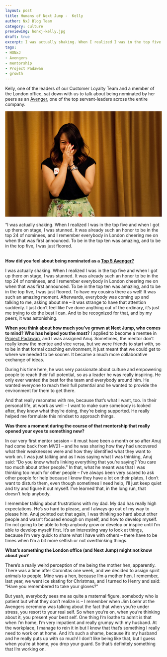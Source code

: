 ```yaml
---
layout: post
title: Humans of Next Jump -  Kelly
author: NxJ Blog Team
category: culture
previewimg: honxj-kelly.jpg
draft: true
excerpt: I was actually shaking. When I realized I was in the top five and when I got up there on stage, I was stunned. It was already such an honor to be in the top 24 of nominees, and I remember everybody in London cheering me on when that was first announced. To be in the top ten was amazing, and to be in the top five, I was just floored.
tags:
- HONxJ
- Avengers
- mentorship
- Project Padawan
- growth
---
```


Kelly, one of the leaders of our Customer Loyalty Team and a member of the London office, sat down with us to talk about being nominated by her peers as an <a href="http://blog.nextjump.com/culture/the-avengers-initiative.html">Avenger</a>, one of the top servant-leaders across the entire company.

![Kelly](/images/honxj-kelly.jpg)

<div class="imgSubtitle">“I was actually shaking.   When I realized I was in the top five and when I got up there on stage, I was stunned.  It was already such an honor to be in the top 24 of nominees, and I remember everybody in London cheering me on when that was first announced.  To be in the top ten was amazing, and to be in the top five, I was just floored.</div>
<br/>

<b>How did you feel about being nominated as a <a href="https://www.youtube.com/watch?v=mQotHUHiSPM" target="blank">Top 5 Avenger?</a></b>

I was actually shaking.   When I realized I was in the top five and when I got up there on stage, I was stunned.  It was already such an honor to be in the top 24 of nominees, and I remember everybody in London cheering me on when that was first announced.  To be in the top ten was amazing, and to be in the top five, I was just floored.  To have my cousins there as well!  It was such an amazing moment.  Afterwards, everybody was coming up and talking to me, asking about me – it was strange to have that attention suddenly.  I just don’t feel like I’ve done anything out of the ordinary, it’s just me trying to do the best I can.  And to be recognized for that, and by my peers, it was astonishing.

<b>When you think about how much you’ve grown at Next Jump, who comes to mind?  Who has helped you the most?</b>
I applied to become a mentee in <a href="http://www.nextjump.com/about/mentorship" target="_blank">Project Padawan</a>, and I was assigned Anuj.  Sometimes, the mentor don’t really know the mentee and vice versa, but we were friends to start with, so to be in that formal coaching environment, it just meant that we could get to where we needed to be sooner.  It became a much more collaborative exchange of ideas.

During his time here, he was very passionate about culture and empowering people to reach their full potential, so as a leader he was really inspiring.  He only ever wanted the best for the team and everybody around him.  He wanted everyone to reach their full potential and he wanted to provide the environment for them to get there.

And that really resonates with me, because that’s what I want, too.  In their personal life, at work as well – I want to make sure somebody is looked after, they know what they’re doing, they’re being supported.  He really helped me formulate this mindset to approach things.

<b>Was there a moment during the course of that mentorship that really opened your eyes to something new?</b>

In our very first mentor session – it must have been a month or so after Anuj had come back from MV21 – and he was sharing how they had uncovered what their weaknesses were and how they identified what they want to work on.  I was just talking and as I was saying what I was thinking, Anuj said: “Do you know what’s linking everything that you’re saying?  You care too much about other people.”  In that, what he meant was that I was thinking too much for other people – I’ve always been very scared to ask other people for help because I know they have a lot on their plates, I don’t want to disturb them, even though sometimes I need help, I’ll just keep quiet and try and figure it out myself.  I’ve learned that, in the long run, that doesn’t help anybody.

I remember talking about frustrations with my dad.  My dad has really high expectations.  He’s so hard to please, and I always go out of my way to please him.  Anuj pointed out that again, I was thinking so hard about other people and wasn’t focused enough on myself, and how to develop myself.  I’m not going to be able to help anybody grow or develop or inspire until I’m able to develop myself first.  It’s an interesting way to look at things, because I’m very quick to share what I have with others – there have to be times when I’m a bit more selfish or not overthinking things.

<b>What’s something the London office (and Next Jump) might not know about you?</b>

There’s a really weird perception of me being the mother hen, apparently.  There was a time after Coronitas one week, and we decided to assign spirit animals to people.  Mine was a hen, because I’m a mother hen.  I remember, last year, we went ice skating for Christmas, and I turned to Henry and said: “Have you remembered to take your gloves?”

But yeah, everybody sees me as quite a maternal figure, somebody who is patient but what they don’t realize is – I remember when Jim Loehr at the Avengers ceremony was talking about the fact that when you’re under stress, you resort to your real self.  So when you’re on, when you’re thinking about it, you present your best self.  One thing I’m loathe to admit is that when I’m home, I’m very impatient and really grumpy with my husband.  At the workplace, I manage to rein it in but I know that that’s something I really need to work on at home.   And it’s such a shame, because it’s my husband and he really puts up with so much!  I don’t like being like that, but I guess when you’re at home, you drop your guard.  So that’s definitely something that I’m working on.
